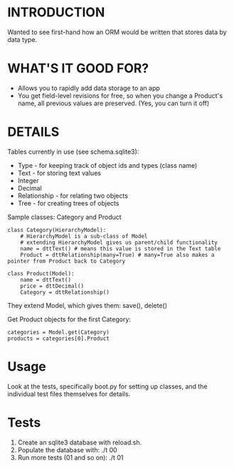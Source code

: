 INTRODUCTION
====

Wanted to see first-hand how an ORM would be written that stores data by data type.

WHAT'S IT GOOD FOR?
====

* Allows you to rapidly add data storage to an app
* You get field-level revisions for free, so when you change a Product's name, all previous values are preserved. (Yes, you can turn it off)

DETAILS
====

Tables currently in use (see schema.sqlite3):

* Type - for keeping track of object ids and types (class name)
* Text - for storing text values
* Integer
* Decimal
* Relationship - for relating two objects
* Tree - for creating trees of objects

Sample classes: Category and Product

	class Category(HierarchyModel):
		# HierarchyModel is a sub-class of Model
		# extending HierarchyModel gives us parent/child functionality
		name = dttText() # means this value is stored in the Text table
		Product = dttRelationship(many=True) # many=True also makes a pointer from Product back to Category

	class Product(Model):
		name = dttText()
		price = dttDecimal()
		Category = dttRelationship()

They extend Model, which gives them: save(), delete()

Get Product objects for the first Category:

	categories = Model.get(Category)
	products = categories[0].Product

Usage
====

Look at the tests, specifically boot.py for setting up classes, and the individual test files themselves for details.

Tests
====

1. Create an sqlite3 database with reload.sh.
1. Populate the database with: ./t 00
1. Run more tests (01 and so on): ./t 01

